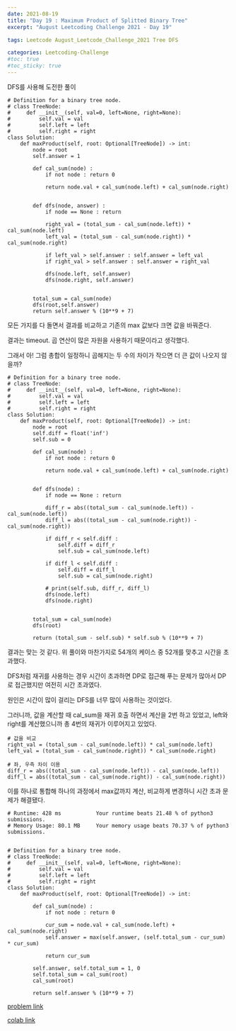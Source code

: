 ```yaml
---
date: 2021-08-19
title: "Day 19 : Maximum Product of Splitted Binary Tree"
excerpt: "August Leetcoding Challenge 2021 - Day 19"

tags: Leetcode August_Leetcode_Challenge_2021 Tree DFS

categories: Leetcoding-Challenge
#toc: true
#toc_sticky: true
---
```


DFS를 사용해 도전한 풀이

```
# Definition for a binary tree node.
# class TreeNode:
#     def __init__(self, val=0, left=None, right=None):
#         self.val = val
#         self.left = left
#         self.right = right
class Solution:
    def maxProduct(self, root: Optional[TreeNode]) -> int:
        node = root
        self.answer = 1
        
        def cal_sum(node) :
            if not node : return 0
            
            return node.val + cal_sum(node.left) + cal_sum(node.right)
        
        
        def dfs(node, answer) :
            if node == None : return
            
            right_val = (total_sum - cal_sum(node.left)) * cal_sum(node.left)
            left_val = (total_sum - cal_sum(node.right)) * cal_sum(node.right)
            
            if left_val > self.answer : self.answer = left_val
            if right_val > self.answer : self.answer = right_val
            
            dfs(node.left, self.answer)
            dfs(node.right, self.answer)
            
        
        total_sum = cal_sum(node)
        dfs(root,self.answer)
        return self.answer % (10**9 + 7)
```

모든 가지를 다 돌면서 결과를 비교하고 기존의 max 값보다 크면 값을 바꿔준다.

결과는 timeout. 곱 연산이 많은 자원을 사용하기 때문이라고 생각했다.

그래서 아! 그럼 총합이 일정하니 곱해지는 두 수의 차이가 작으면 더 큰 값이 나오지 않을까?

```
# Definition for a binary tree node.
# class TreeNode:
#     def __init__(self, val=0, left=None, right=None):
#         self.val = val
#         self.left = left
#         self.right = right
class Solution:
    def maxProduct(self, root: Optional[TreeNode]) -> int:
        node = root
        self.diff = float('inf')
        self.sub = 0
        
        def cal_sum(node) :
            if not node : return 0
            
            return node.val + cal_sum(node.left) + cal_sum(node.right)
        
        
        def dfs(node) :
            if node == None : return
            
            diff_r = abs((total_sum - cal_sum(node.left)) - cal_sum(node.left))
            diff_l = abs((total_sum - cal_sum(node.right)) - cal_sum(node.right))
            
            if diff_r < self.diff : 
                self.diff = diff_r
                self.sub = cal_sum(node.left)
            
            if diff_l < self.diff :
                self.diff = diff_l
                self.sub = cal_sum(node.right)
            
            # print(self.sub, diff_r, diff_l)
            dfs(node.left)
            dfs(node.right)
            
        
        total_sum = cal_sum(node)
        dfs(root)
        
        return (total_sum - self.sub) * self.sub % (10**9 + 7)
```

결과는 맞는 것 같다. 위 풀이와 마찬가지로 54개의 케이스 중 52개를 맞추고 시간을 초과했다.

DFS처럼 재귀를 사용하는 경우 시간이 초과하면 DP로 접근해 푸는 문제가 많아서 DP로 접근했지만 여전히 시간 초과였다.

원인은 시간이 많이 걸리는 DFS를 너무 많이 사용하는 것이었다.

그러니까, 값을 계산할 때 cal_sum을 재귀 호출 하면서 계산을 2번 하고 있었고, left와 right를 계산했으니까 총 4번의 재귀가 이루어지고 있었다.

```
# 값을 비교
right_val = (total_sum - cal_sum(node.left)) * cal_sum(node.left)
left_val = (total_sum - cal_sum(node.right)) * cal_sum(node.right)

# 좌, 우측 차이 이용
diff_r = abs((total_sum - cal_sum(node.left)) - cal_sum(node.left))
diff_l = abs((total_sum - cal_sum(node.right)) - cal_sum(node.right))
```

이를 하나로 통합해 하나의 과정에서 max값까지 계산, 비교하게 변경하니 시간 초과 문제가 해결됐다.


```
# Runtime: 428 ms           Your runtime beats 21.48 % of python3 submissions.
# Memory Usage: 80.1 MB     Your memory usage beats 70.37 % of python3 submissions.


# Definition for a binary tree node.
# class TreeNode:
#     def __init__(self, val=0, left=None, right=None):
#         self.val = val
#         self.left = left
#         self.right = right
class Solution:
    def maxProduct(self, root: Optional[TreeNode]) -> int:
        
        def cal_sum(node) :
            if not node : return 0
            
            cur_sum = node.val + cal_sum(node.left) + cal_sum(node.right)
            self.answer = max(self.answer, (self.total_sum - cur_sum) * cur_sum)
            
            return cur_sum
        
        self.answer, self.total_sum = 1, 0
        self.total_sum = cal_sum(root)
        cal_sum(root)
        
        return self.answer % (10**9 + 7)
```

<script src="https://gist.github.com/1cg2cg3cg/af3898fa153e3baefd4e7a32a1b133f0.js"></script>


[problem link](https://leetcode.com/problems/maximum-product-of-splitted-binary-tree/)

[colab link](https://colab.research.google.com/drive/1GTsdvG55Lh_YT31wgvjLvT0U3zNfa4bW#scrollTo=6s5znC8-Ebht)
